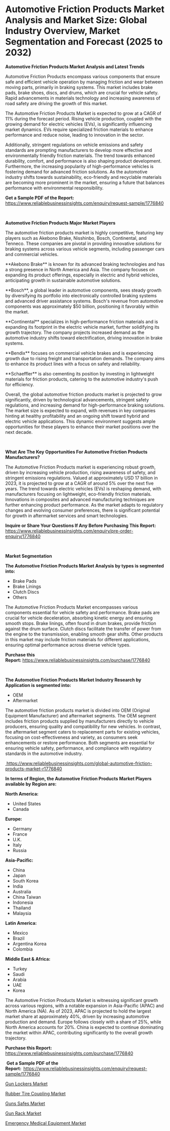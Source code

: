 <p><h1>Automotive Friction Products Market Analysis and Market Size: Global Industry Overview, Market Segmentation and Forecast (2025 to 2032)</h1></p><p><strong>Automotive Friction Products Market Analysis and Latest Trends</strong></p>
<p><p>Automotive Friction Products encompass various components that ensure safe and efficient vehicle operation by managing friction and wear between moving parts, primarily in braking systems. This market includes brake pads, brake shoes, discs, and drums, which are crucial for vehicle safety. Rapid advancements in materials technology and increasing awareness of road safety are driving the growth of this market.</p><p>The Automotive Friction Products Market is expected to grow at a CAGR of 11% during the forecast period. Rising vehicle production, coupled with the growing demand for electric vehicles (EVs), is significantly influencing market dynamics. EVs require specialized friction materials to enhance performance and reduce noise, leading to innovation in the sector. </p><p>Additionally, stringent regulations on vehicle emissions and safety standards are prompting manufacturers to develop more effective and environmentally friendly friction materials. The trend towards enhanced durability, comfort, and performance is also shaping product development. Furthermore, the increasing popularity of high-performance vehicles is fostering demand for advanced friction solutions. As the automotive industry shifts towards sustainability, eco-friendly and recyclable materials are becoming more prominent in the market, ensuring a future that balances performance with environmental responsibility.</p></p>
<p><strong>Get a Sample PDF of the Report:&nbsp;</strong> <a href="https://www.reliablebusinessinsights.com/enquiry/request-sample/1776840?utm_campaign=3494&utm_medium=2&utm_source=Github&utm_content=ia&utm_term=25032025&utm_id=automotive-friction-products">https://www.reliablebusinessinsights.com/enquiry/request-sample/1776840</a></p>
<p>&nbsp;</p>
<p><strong>Automotive Friction Products Major Market Players</strong></p>
<p><p>The automotive friction products market is highly competitive, featuring key players such as Akebono Brake, Nisshinbo, Bosch, Continental, and Tenneco. These companies are pivotal in providing innovative solutions for braking systems across various vehicle segments, including passenger cars and commercial vehicles. </p><p>**Akebono Brake** is known for its advanced braking technologies and has a strong presence in North America and Asia. The company focuses on expanding its product offerings, especially in electric and hybrid vehicles, anticipating growth in sustainable automotive solutions.</p><p>**Bosch**, a global leader in automotive components, sees steady growth by diversifying its portfolio into electronically controlled braking systems and advanced driver assistance systems. Bosch's revenue from automotive components was approximately $50 billion, positioning it favorably within the market.</p><p>**Continental** specializes in high-performance friction materials and is expanding its footprint in the electric vehicle market, further solidifying its growth trajectory. The company projects increased demand as the automotive industry shifts toward electrification, driving innovation in brake systems.</p><p>**Bendix** focuses on commercial vehicle brakes and is experiencing growth due to rising freight and transportation demands. The company aims to enhance its product lines with a focus on safety and reliability.</p><p>**Schaeffler** is also cementing its position by investing in lightweight materials for friction products, catering to the automotive industry's push for efficiency. </p><p>Overall, the global automotive friction products market is projected to grow significantly, driven by technological advancements, stringent safety regulations, and increasing demand for high-performance braking solutions. The market size is expected to expand, with revenues in key companies hinting at healthy profitability and an ongoing shift toward hybrid and electric vehicle applications. This dynamic environment suggests ample opportunities for these players to enhance their market positions over the next decade.</p></p>
<p>&nbsp;</p>
<p><strong>What Are The Key Opportunities For Automotive Friction Products Manufacturers?</strong></p>
<p><p>The Automotive Friction Products market is experiencing robust growth, driven by increasing vehicle production, rising awareness of safety, and stringent emissions regulations. Valued at approximately USD 17 billion in 2023, it is projected to grow at a CAGR of around 5% over the next five years. The trend towards electric vehicles (EVs) is reshaping demand, with manufacturers focusing on lightweight, eco-friendly friction materials. Innovations in composites and advanced manufacturing techniques are further enhancing product performance. As the market adapts to regulatory changes and evolving consumer preferences, there is significant potential for growth in aftermarket services and smart technologies.</p></p>
<p><strong>Inquire or Share Your Questions If Any Before Purchasing This Report:</strong> <a href="https://www.reliablebusinessinsights.com/enquiry/pre-order-enquiry/1776840?utm_campaign=3494&utm_medium=2&utm_source=Github&utm_content=ia&utm_term=25032025&utm_id=automotive-friction-products">https://www.reliablebusinessinsights.com/enquiry/pre-order-enquiry/1776840</a></p>
<p>&nbsp;</p>
<p><strong>Market Segmentation</strong></p>
<p><strong>The Automotive Friction Products Market Analysis by types is segmented into:</strong></p>
<p><ul><li>Brake Pads</li><li>Brake Linings</li><li>Clutch Discs</li><li>Others</li></ul></p>
<p><p>The Automotive Friction Products Market encompasses various components essential for vehicle safety and performance. Brake pads are crucial for vehicle deceleration, absorbing kinetic energy and ensuring smooth stops. Brake linings, often found in drum brakes, provide friction against the drum surface. Clutch discs facilitate the transfer of power from the engine to the transmission, enabling smooth gear shifts. Other products in this market may include friction materials for different applications, ensuring optimal performance across diverse vehicle types.</p></p>
<p><strong>Purchase this Report:&nbsp;</strong><a href="https://www.reliablebusinessinsights.com/purchase/1776840?utm_campaign=3494&utm_medium=2&utm_source=Github&utm_content=ia&utm_term=25032025&utm_id=automotive-friction-products">https://www.reliablebusinessinsights.com/purchase/1776840</a></p>
<p>&nbsp;</p>
<p><strong>The Automotive Friction Products Market Industry Research by Application is segmented into:</strong></p>
<p><ul><li>OEM</li><li>Aftermarket</li></ul></p>
<p><p>The automotive friction products market is divided into OEM (Original Equipment Manufacturer) and aftermarket segments. The OEM segment includes friction products supplied by manufacturers directly to vehicle producers, ensuring quality and compatibility for new vehicles. In contrast, the aftermarket segment caters to replacement parts for existing vehicles, focusing on cost-effectiveness and variety, as consumers seek enhancements or restore performance. Both segments are essential for ensuring vehicle safety, performance, and compliance with regulatory standards in the automotive industry.</p></p>
<p><a href="https://www.reliablebusinessinsights.com/global-automotive-friction-products-market-r1776840?utm_campaign=3494&utm_medium=2&utm_source=Github&utm_content=ia&utm_term=25032025&utm_id=automotive-friction-products">&nbsp;https://www.reliablebusinessinsights.com/global-automotive-friction-products-market-r1776840</a></p>
<p><strong>In terms of Region, the Automotive Friction Products Market Players available by Region are:</strong></p>
<p>
    <p> <strong> North America: </strong>
        <ul>
            <li>United States</li>
            <li>Canada</li>
        </ul>
        </p> 
    <p> <strong> Europe: </strong>
        <ul>
            <li>Germany</li>
            <li>France</li>
            <li>U.K.</li>
            <li>Italy</li>
            <li>Russia</li>
        </ul>
        </p> 
    <p> <strong> Asia-Pacific: </strong>
        <ul>
            <li>China</li>
            <li>Japan</li>
            <li>South Korea</li>
            <li>India</li>
            <li>Australia</li>
            <li>China Taiwan</li>
            <li>Indonesia</li>
            <li>Thailand</li>
            <li>Malaysia</li>
        </ul>
        </p> 
    <p> <strong> Latin America: </strong>
        <ul>
            <li>Mexico</li>
            <li>Brazil</li>
            <li>Argentina Korea</li>
            <li>Colombia</li>
        </ul>
        </p> 
    <p> <strong> Middle East & Africa: </strong>
        <ul>
            <li>Turkey</li>
            <li>Saudi</li>
            <li>Arabia</li>
            <li>UAE</li>
            <li>Korea</li>
        </ul>
    </p>
    </p>
<p><p>The Automotive Friction Products Market is witnessing significant growth across various regions, with a notable expansion in Asia-Pacific (APAC) and North America (NA). As of 2023, APAC is projected to hold the largest market share at approximately 40%, driven by increasing automotive production and demand. Europe follows closely with a share of 25%, while North America accounts for 20%. China is expected to continue dominating the market within APAC, contributing significantly to the overall growth trajectory.</p></p>
<p><strong>Purchase this Report: </strong><a href="https://www.reliablebusinessinsights.com/purchase/1776840?utm_campaign=3494&utm_medium=2&utm_source=Github&utm_content=ia&utm_term=25032025&utm_id=automotive-friction-products">https://www.reliablebusinessinsights.com/purchase/1776840</a></p>
<p>&nbsp;<strong>Get a Sample PDF of the Report:&nbsp;&nbsp;</strong><a href="https://www.reliablebusinessinsights.com/enquiry/request-sample/1776840?utm_campaign=3494&utm_medium=2&utm_source=Github&utm_content=ia&utm_term=25032025&utm_id=automotive-friction-products">https://www.reliablebusinessinsights.com/enquiry/request-sample/1776840</a></p>
<p><strong></strong></p>
<p><p><a href="https://www.linkedin.com/pulse/gun-lockers-market-report-projected-74-cagr-key-insights-customer-u6sae?utm_campaign=3494&utm_medium=2&utm_source=Github&utm_content=ia&utm_term=25032025&utm_id=automotive-friction-products">Gun Lockers Market</a></p><p><a href="https://www.linkedin.com/pulse/rubber-tire-coupling-market-shifts-strategic-analysis-2025-2032-7urwe?utm_campaign=3494&utm_medium=2&utm_source=Github&utm_content=ia&utm_term=25032025&utm_id=automotive-friction-products">Rubber Tire Coupling Market</a></p><p><a href="https://www.linkedin.com/pulse/insights-guns-safes-market-size-which-expanding-144-cagr-from-nfw3e?utm_campaign=3494&utm_medium=2&utm_source=Github&utm_content=ia&utm_term=25032025&utm_id=automotive-friction-products">Guns Safes Market</a></p><p><a href="https://www.linkedin.com/pulse/gun-rack-market-in-depth-report-size-share-strong-cagr-49-from-qoffe?utm_campaign=3494&utm_medium=2&utm_source=Github&utm_content=ia&utm_term=25032025&utm_id=automotive-friction-products">Gun Rack Market</a></p><p><a href="https://www.linkedin.com/pulse/market-challenges-sales-volume-forecast-research-emergency-medical-2ujge?utm_campaign=3494&utm_medium=2&utm_source=Github&utm_content=ia&utm_term=25032025&utm_id=automotive-friction-products">Emergency Medical Equipment Market</a></p></p>